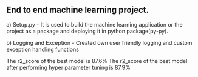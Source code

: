## End to end machine learning project.
a) Setup.py - It is used to build the machine learning application or the project as a package and deploying it in python package(py-py).

b) Logging and Exception - Created own user friendly logging and custom exception handling functions



The r2_score of the best model is 87.6%
The r2_score of the best model after performing hyper parameter tuning is 87.9%